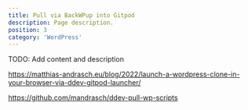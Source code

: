 ```yaml
---
title: Pull via BackWPup into Gitpod
description: Page description.
position: 3
category: 'WordPress'
---
```


TODO: Add content and description

https://matthias-andrasch.eu/blog/2022/launch-a-wordpress-clone-in-your-browser-via-ddev-gitpod-launcher/

https://github.com/mandrasch/ddev-pull-wp-scripts
